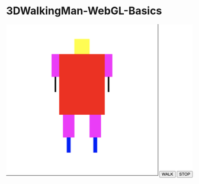 # 3DWalkingMan-WebGL-Basics

![](https://github.com/koridesu/3DWalkingMan-WebGL-Basics/blob/master/3DManWalking.gif)
